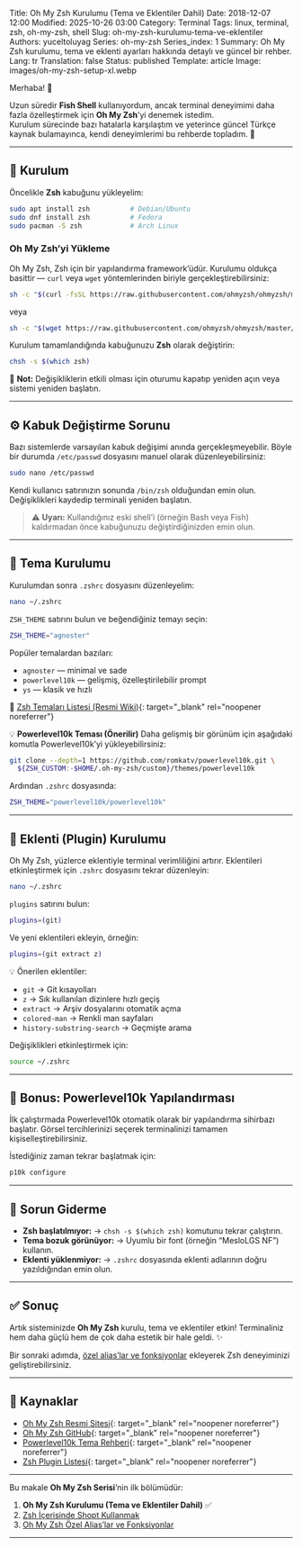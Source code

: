 Title: Oh My Zsh Kurulumu (Tema ve Eklentiler Dahil)
Date: 2018-12-07 12:00
Modified: 2025-10-26 03:00
Category: Terminal
Tags: linux, terminal, zsh, oh-my-zsh, shell
Slug: oh-my-zsh-kurulumu-tema-ve-eklentiler
Authors: yuceltoluyag
Series: oh-my-zsh
Series_index: 1
Summary: Oh My Zsh kurulumu, tema ve eklenti ayarları hakkında detaylı ve güncel bir rehber.
Lang: tr
Translation: false
Status: published
Template: article
Image: images/oh-my-zsh-setup-xl.webp

Merhaba! 👋

Uzun süredir **Fish Shell** kullanıyordum, ancak terminal deneyimimi daha fazla özelleştirmek için **Oh My Zsh**’yi denemek istedim.  
Kurulum sürecinde bazı hatalarla karşılaştım ve yeterince güncel Türkçe kaynak bulamayınca, kendi deneyimlerimi bu rehberde topladım. 🚀

---

## 🔧 Kurulum

Öncelikle **Zsh** kabuğunu yükleyelim:

```bash
sudo apt install zsh          # Debian/Ubuntu
sudo dnf install zsh          # Fedora
sudo pacman -S zsh            # Arch Linux
```

### Oh My Zsh’yi Yükleme

Oh My Zsh, Zsh için bir yapılandırma framework’üdür.
Kurulumu oldukça basittir — `curl` veya `wget` yöntemlerinden biriyle gerçekleştirebilirsiniz:

```bash
sh -c "$(curl -fsSL https://raw.githubusercontent.com/ohmyzsh/ohmyzsh/master/tools/install.sh)"
```

veya

```bash
sh -c "$(wget https://raw.githubusercontent.com/ohmyzsh/ohmyzsh/master/tools/install.sh -O -)"
```

Kurulum tamamlandığında kabuğunuzu **Zsh** olarak değiştirin:

```bash
chsh -s $(which zsh)
```

🧠 **Not:** Değişikliklerin etkili olması için oturumu kapatıp yeniden açın veya sistemi yeniden başlatın.

---

## ⚙️ Kabuk Değiştirme Sorunu

Bazı sistemlerde varsayılan kabuk değişimi anında gerçekleşmeyebilir.
Böyle bir durumda `/etc/passwd` dosyasını manuel olarak düzenleyebilirsiniz:

```bash
sudo nano /etc/passwd
```

Kendi kullanıcı satırınızın sonunda `/bin/zsh` olduğundan emin olun.
Değişiklikleri kaydedip terminali yeniden başlatın.

> ⚠️ **Uyarı:** Kullandığınız eski shell’i (örneğin Bash veya Fish) kaldırmadan önce kabuğunuzu değiştirdiğinizden emin olun.

---

## 🎨 Tema Kurulumu

Kurulumdan sonra `.zshrc` dosyasını düzenleyelim:

```bash
nano ~/.zshrc
```

`ZSH_THEME` satırını bulun ve beğendiğiniz temayı seçin:

```bash
ZSH_THEME="agnoster"
```

Popüler temalardan bazıları:

- `agnoster` — minimal ve sade
- `powerlevel10k` — gelişmiş, özelleştirilebilir prompt
- `ys` — klasik ve hızlı

🔗 [Zsh Temaları Listesi (Resmi Wiki)](https://github.com/ohmyzsh/ohmyzsh/wiki/Themes){: target="\_blank" rel="noopener noreferrer"}

💡 **Powerlevel10k Teması (Önerilir)**
Daha gelişmiş bir görünüm için aşağıdaki komutla Powerlevel10k’yi yükleyebilirsiniz:

```bash
git clone --depth=1 https://github.com/romkatv/powerlevel10k.git \
  ${ZSH_CUSTOM:-$HOME/.oh-my-zsh/custom}/themes/powerlevel10k
```

Ardından `.zshrc` dosyasında:

```bash
ZSH_THEME="powerlevel10k/powerlevel10k"
```

---

## 🔌 Eklenti (Plugin) Kurulumu

Oh My Zsh, yüzlerce eklentiyle terminal verimliliğini artırır.
Eklentileri etkinleştirmek için `.zshrc` dosyasını tekrar düzenleyin:

```bash
nano ~/.zshrc
```

`plugins` satırını bulun:

```bash
plugins=(git)
```

Ve yeni eklentileri ekleyin, örneğin:

```bash
plugins=(git extract z)
```

💡 Önerilen eklentiler:

- `git` → Git kısayolları
- `z` → Sık kullanılan dizinlere hızlı geçiş
- `extract` → Arşiv dosyalarını otomatik açma
- `colored-man` → Renkli man sayfaları
- `history-substring-search` → Geçmişte arama

Değişiklikleri etkinleştirmek için:

```bash
source ~/.zshrc
```

---

## 🚀 Bonus: Powerlevel10k Yapılandırması

İlk çalıştırmada Powerlevel10k otomatik olarak bir yapılandırma sihirbazı başlatır.
Görsel tercihlerinizi seçerek terminalinizi tamamen kişiselleştirebilirsiniz.

İstediğiniz zaman tekrar başlatmak için:

```bash
p10k configure
```

---

## 🧩 Sorun Giderme

- **Zsh başlatılmıyor:**
  → `chsh -s $(which zsh)` komutunu tekrar çalıştırın.
- **Tema bozuk görünüyor:**
  → Uyumlu bir font (örneğin “MesloLGS NF”) kullanın.
- **Eklenti yüklenmiyor:**
  → `.zshrc` dosyasında eklenti adlarının doğru yazıldığından emin olun.

---

## ✅ Sonuç

Artık sisteminizde **Oh My Zsh** kurulu, tema ve eklentiler etkin!
Terminaliniz hem daha güçlü hem de çok daha estetik bir hale geldi. ✨

Bir sonraki adımda, [özel alias’lar ve fonksiyonlar](/oh-my-zsh-ozel-aliaslar-fonksiyonlar/) ekleyerek Zsh deneyiminizi geliştirebilirsiniz.

---

## 🔗 Kaynaklar

- [Oh My Zsh Resmi Sitesi](https://ohmyz.sh){: target="\_blank" rel="noopener noreferrer"}
- [Oh My Zsh GitHub](https://github.com/ohmyzsh/ohmyzsh){: target="\_blank" rel="noopener noreferrer"}
- [Powerlevel10k Tema Rehberi](https://github.com/romkatv/powerlevel10k){: target="\_blank" rel="noopener noreferrer"}
- [Zsh Plugin Listesi](https://github.com/unixorn/awesome-zsh-plugins){: target="\_blank" rel="noopener noreferrer"}

---

Bu makale **Oh My Zsh Serisi**’nin ilk bölümüdür:

1. **Oh My Zsh Kurulumu (Tema ve Eklentiler Dahil)** ✅
2. [Zsh İçerisinde Shopt Kullanmak](/zsh-icerisinde-shopt-kullanmak/)
3. [Oh My Zsh Özel Alias’lar ve Fonksiyonlar](/oh-my-zsh-ozel-aliaslar-fonksiyonlar/)

---
